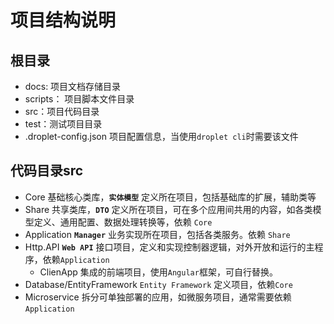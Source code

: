 # 项目结构说明

## 根目录

- docs: 项目文档存储目录
- scripts： 项目脚本文件目录
- src：项目代码目录
- test：测试项目目录
- .droplet-config.json 项目配置信息，当使用`droplet cli`时需要该文件

## 代码目录src

- Core 基础核心类库，**`实体模型`** 定义所在项目，包括基础库的扩展，辅助类等
- Share 共享类库，**`DTO`** 定义所在项目，可在多个应用间共用的内容，如各类模型定义、通用配置、数据处理转换等，依赖 `Core`
- Application **`Manager`** 业务实现所在项目，包括各类服务。依赖 `Share`
- Http.API **`Web API`** 接口项目，定义和实现控制器逻辑，对外开放和运行的主程序，依赖`Application`
  - ClienApp 集成的前端项目，使用`Angular`框架，可自行替换。
- Database/EntityFramework `Entity Framework` 定义项目，依赖`Core`
- Microservice 拆分可单独部署的应用，如微服务项目，通常需要依赖`Application`
